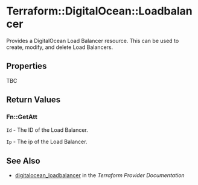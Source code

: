# Terraform::DigitalOcean::Loadbalancer

Provides a DigitalOcean Load Balancer resource. This can be used to create,
modify, and delete Load Balancers.

## Properties

TBC

## Return Values

### Fn::GetAtt

`Id` - The ID of the Load Balancer.

`Ip` - The ip of the Load Balancer.

## See Also

* [digitalocean_loadbalancer](https://www.terraform.io/docs/providers/digitalocean/r/loadbalancer.html) in the _Terraform Provider Documentation_